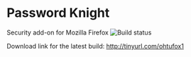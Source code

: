 Password Knight
===

Security add-on for Mozilla Firefox ![Build status](https://travis-ci.org/ohtufox/isa.png?branch=master)

Download link for the latest build: http://tinyurl.com/ohtufox1
